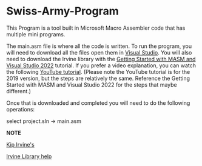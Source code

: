 # Swiss-Army-Program
This Program is a tool built in Microsoft Macro Assembler code that has multiple mini programs. 


The main.asm file is where all the code is written. To run the program, you will need to download all the files open them in [Visual Studio](https://visualstudio.microsoft.com/). You will also need to download the Irvine library with the [Getting Started with MASM and Visual Studio 2022](http://www.asmirvine.com/gettingStartedVS2022/index.htm) tutorial. If you prefer a video explanation, you can watch the following [YouTube tutorial](https://www.youtube.com/watch?v=2fyoYNFO9XM). (Please note the YouTube tutorial is for the 2019 version, but the steps are relatively the same. Reference the Getting Started with MASM and Visual Studio 2022 for the steps that maybe different.)


Once that is downloaded and completed you will need to do the following operations:

select project.sln -> main.asm

**NOTE**

[Kip Irvine's](http://www.asmirvine.com/) 

[Irvine Library help](https://csc.csudh.edu/mmccullough/asm/help/)
